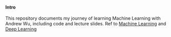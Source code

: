 #### Intro
This repository documents my journey of learning Machine Learning with Andrew Wu, including code and lecture slides. Ref to [Machine Learning](https://www.bilibili.com/video/BV1owrpYKEtP/?spm_id_from=333.337.search-card.all.click) and [Deep Learning](https://www.bilibili.com/list/88461692/?sid=1528929&spm_id_from=333.1387.0.0&oid=15532370&bvid=BV1bx411M7Zx)
